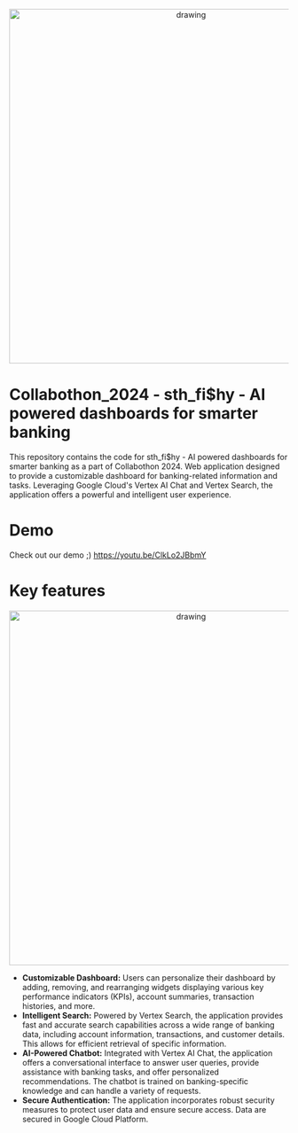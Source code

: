 <p align="center">
<img src="https://github.com/user-attachments/assets/254e648f-12d3-4569-9896-4bea0443f54c" alt="drawing" width="640"/> 
</p>

# Collabothon_2024 - sth_fi$hy - AI powered dashboards for smarter banking
This repository contains the code for sth_fi$hy - AI powered dashboards for smarter banking as a part of Collabothon 2024. Web application designed to provide a customizable dashboard for banking-related information and tasks. Leveraging Google Cloud's Vertex AI Chat and Vertex Search, the application offers a powerful and intelligent user experience.

# Demo

Check out our demo ;)
https://youtu.be/ClkLo2JBbmY


# Key features

<p align="center">
<img src="https://github.com/user-attachments/assets/f87e698a-0e5f-436f-9190-d8b8293cae26" alt="drawing" width="640"/> 
</p>


*    **Customizable Dashboard:** Users can personalize their dashboard by adding, removing, and rearranging widgets displaying various key performance indicators (KPIs), account summaries, transaction histories, and more.
*    **Intelligent Search:** Powered by Vertex Search, the application provides fast and accurate search capabilities across a wide range of banking data, including account information, transactions, and customer details. This allows for efficient retrieval of specific information.
*    **AI-Powered Chatbot:** Integrated with Vertex AI Chat, the application offers a conversational interface to answer user queries, provide assistance with banking tasks, and offer personalized recommendations. The chatbot is trained on banking-specific knowledge and can handle a variety of requests.
 *   **Secure Authentication:** The application incorporates robust security measures to protect user data and ensure secure access. Data are secured in Google Cloud Platform.


